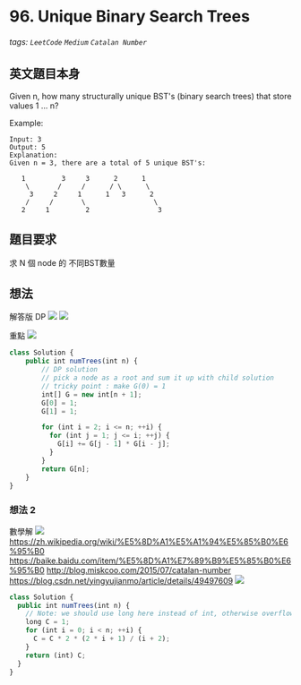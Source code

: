 # 96. Unique Binary Search Trees
###### tags: `LeetCode` `Medium` `Catalan Number`

## 英文題目本身
Given n, how many structurally unique BST's (binary search trees) that store values 1 ... n?

Example:
```
Input: 3
Output: 5
Explanation:
Given n = 3, there are a total of 5 unique BST's:

   1         3     3      2      1
    \       /     /      / \      \
     3     2     1      1   3      2
    /     /       \                 \
   2     1         2                 3
```
## 題目要求
求 N 個 node 的 不同BST數量
## 想法
解答版 DP
![](https://i.imgur.com/OWb4WV1.png)
![](https://i.imgur.com/9QU63uX.png)

重點
![](https://i.imgur.com/g9a2pSg.png)

```javascript
class Solution {
    public int numTrees(int n) {
        // DP solution
        // pick a node as a root and sum it up with child solution
        // tricky point : make G(0) = 1
        int[] G = new int[n + 1];
        G[0] = 1;
        G[1] = 1;

        for (int i = 2; i <= n; ++i) {
          for (int j = 1; j <= i; ++j) {
            G[i] += G[j - 1] * G[i - j];
          }
        }
        return G[n];
    }
}
```

### 想法 2
數學解
![](https://i.imgur.com/zPVtL0s.png)
https://zh.wikipedia.org/wiki/%E5%8D%A1%E5%A1%94%E5%85%B0%E6%95%B0
https://baike.baidu.com/item/%E5%8D%A1%E7%89%B9%E5%85%B0%E6%95%B0
http://blog.miskcoo.com/2015/07/catalan-number
https://blog.csdn.net/yingyujianmo/article/details/49497609
![](https://i.imgur.com/1fb0JDQ.png)

```javascript
class Solution {
  public int numTrees(int n) {
    // Note: we should use long here instead of int, otherwise overflow
    long C = 1;
    for (int i = 0; i < n; ++i) {
      C = C * 2 * (2 * i + 1) / (i + 2);
    }
    return (int) C;
  }
}
```